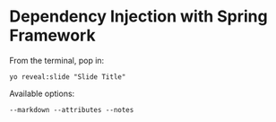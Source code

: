 
# Dependency Injection with Spring Framework

From the terminal, pop in:

  ```yo reveal:slide "Slide Title"```

Available options:

 ```--markdown --attributes --notes```
